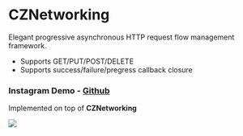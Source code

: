 # CZNetworking

Elegant progressive asynchronous HTTP request flow management framework.

* Supports GET/PUT/POST/DELETE
* Supports success/failure/pregress callback closure

### Instagram Demo - [Github](https://github.com/showt1me/CZInstagram)
Implemented on top of **CZNetworking**

<img src="https://d37t5b145o82az.cloudfront.net/CZInstagram.gif">